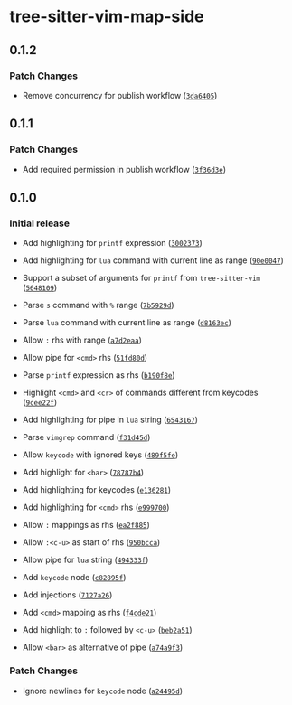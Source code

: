 # tree-sitter-vim-map-side

## 0.1.2

### Patch Changes

- Remove concurrency for publish workflow ([`3da6405`](https://github.com/Hdoc1509/tree-sitter-vim-map-side/commit/3da6405f77d2b860bc6149cbb87cdbb5bb5adf93))

## 0.1.1

### Patch Changes

- Add required permission in publish workflow ([`3f36d3e`](https://github.com/Hdoc1509/tree-sitter-vim-map-side/commit/3f36d3ea76f51031797b420c840e3eb708cad0ee))

## 0.1.0

### Initial release

- Add highlighting for `printf` expression ([`3002373`](https://github.com/Hdoc1509/tree-sitter-vim-map-side/commit/300237397a0d6145a2961d11f54783b05b03ebc7))

- Add highlighting for `lua` command with current line as range ([`90e0047`](https://github.com/Hdoc1509/tree-sitter-vim-map-side/commit/90e0047a411b09da5306477b0ef8feb749cb1d79))

- Support a subset of arguments for `printf` from `tree-sitter-vim` ([`5648109`](https://github.com/Hdoc1509/tree-sitter-vim-map-side/commit/564810938861224d94c498ecc8bae3cf229bfcbc))

- Parse `s` command with `%` range ([`7b5929d`](https://github.com/Hdoc1509/tree-sitter-vim-map-side/commit/7b5929dc512bc80ab423d632c33e2d6ce9b823ee))

- Parse `lua` command with current line as range ([`d8163ec`](https://github.com/Hdoc1509/tree-sitter-vim-map-side/commit/d8163ec3694833a006a9a3e93bd0d88ad4d31817))

- Allow `:` rhs with range ([`a7d2eaa`](https://github.com/Hdoc1509/tree-sitter-vim-map-side/commit/a7d2eaa820cec16a4590bfee3ffa10137eab7d47))

- Allow pipe for `<cmd>` rhs ([`51fd80d`](https://github.com/Hdoc1509/tree-sitter-vim-map-side/commit/51fd80df0db2233ab9aef4080960db33659b600b))

- Parse `printf` expression as rhs ([`b190f8e`](https://github.com/Hdoc1509/tree-sitter-vim-map-side/commit/b190f8e747e977214c3732af4a8913add792e3f6))

- Highlight `<cmd>` and `<cr>` of commands different from keycodes ([`9cee22f`](https://github.com/Hdoc1509/tree-sitter-vim-map-side/commit/9cee22f58c699129d2a4ba41a40c00c54a46bad1))

- Add highlighting for pipe in `lua` string ([`6543167`](https://github.com/Hdoc1509/tree-sitter-vim-map-side/commit/65431678baae2f396c18ed67beaabcaf293f4065))

- Parse `vimgrep` command ([`f31d45d`](https://github.com/Hdoc1509/tree-sitter-vim-map-side/commit/f31d45da25ab69174e11c8d2de1094658597c9cd))

- Allow `keycode` with ignored keys ([`489f5fe`](https://github.com/Hdoc1509/tree-sitter-vim-map-side/commit/489f5fea7bf5d4129ddf914c7f00b26710e05a65))

- Add highlight for `<bar>` ([`78787b4`](https://github.com/Hdoc1509/tree-sitter-vim-map-side/commit/78787b4d04271c2eb46b425ad824342bb5f78f8f))

- Add highlighting for keycodes ([`e136281`](https://github.com/Hdoc1509/tree-sitter-vim-map-side/commit/e13628166763b4fe3c2e0fb973e599457594416e))

- Add highlighting for `<cmd>` rhs ([`e999700`](https://github.com/Hdoc1509/tree-sitter-vim-map-side/commit/e9997002ded0336b91e8c0638b351e30f5ff248f))

- Allow `:` mappings as rhs ([`ea2f885`](https://github.com/Hdoc1509/tree-sitter-vim-map-side/commit/ea2f8852040c4a3d48b398c6c8c4bffa6f613c4f))

- Allow `:<c-u>` as start of rhs ([`950bcca`](https://github.com/Hdoc1509/tree-sitter-vim-map-side/commit/950bccaa82faa30372483e585186f1e41d5e9aad))

- Allow pipe for `lua` string ([`494333f`](https://github.com/Hdoc1509/tree-sitter-vim-map-side/commit/494333f194adf18a007acc8c91b57670762312cb))

- Add `keycode` node ([`c82895f`](https://github.com/Hdoc1509/tree-sitter-vim-map-side/commit/c82895fed42cc20cd43c467c359a329bfa053b6e))

- Add injections ([`7127a26`](https://github.com/Hdoc1509/tree-sitter-vim-map-side/commit/7127a26b4ce2d6ab3663b4a7934b486ffb44b891))

- Add `<cmd>` mapping as rhs ([`f4cde21`](https://github.com/Hdoc1509/tree-sitter-vim-map-side/commit/f4cde2102a37b2e3671f069653b503e9e3a27403))

- Add highlight to `:` followed by `<c-u>` ([`beb2a51`](https://github.com/Hdoc1509/tree-sitter-vim-map-side/commit/beb2a514aabc161e03ec75a386a7b6207707a059))

- Allow `<bar>` as alternative of pipe ([`a74a9f3`](https://github.com/Hdoc1509/tree-sitter-vim-map-side/commit/a74a9f34711e83ada16e704e48d4b18ccde0b533))

### Patch Changes

- Ignore newlines for `keycode` node ([`a24495d`](https://github.com/Hdoc1509/tree-sitter-vim-map-side/commit/a24495db1b53ade8497bc71b61d10def38bb13f4))
